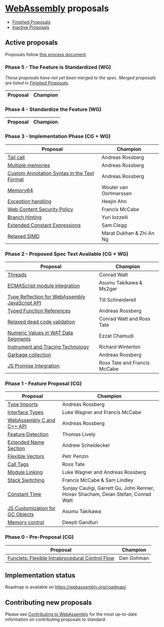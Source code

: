 # [WebAssembly][webassembly_specification] proposals

- [Finished Proposals](finished-proposals.md)
- [Inactive Proposals](inactive-proposals.md)

## Active proposals

Proposals follow [this process document](https://github.com/WebAssembly/meetings/blob/main/process/phases.md).

### Phase 5 - The Feature is Standardized (WG)

_These proposals have not yet been merged to the spec. Merged proposals are listed in [Finished Proposals](finished-proposals.md)._

| Proposal                                                                       | Champion         |
| ------------------------------------------------------------------------------ | ---------------- |

### Phase 4 - Standardize the Feature (WG)

| Proposal                                                                       | Champion         |
| ------------------------------------------------------------------------------ | ---------------- |

### Phase 3 - Implementation Phase (CG + WG)

| Proposal                                                                                             | Champion                               |
| ---------------------------------------------------------------------------------------------------- | -------------------------------------- |
| [Tail call][tail_call]                                                                               | Andreas Rossberg                       |
| [Multiple memories][multi-memory]                                                                    | Andreas Rossberg                       |
| [Custom Annotation Syntax in the Text Format][custom_annotation_syntax_in_the_text_format]           | Andreas Rossberg                       |
| [Memory64][memory64]                                                                                 | Wouter van Oortmerssen                 |
| [Exception handling][exception_handling]                                                             | Heejin Ahn                             |
| [Web Content Security Policy][web_content_security_policy]                                           | Francis McCabe                         |
| [Branch Hinting][branch-hinting]                                                                     | Yuri Iozzelli                          |
| [Extended Constant Expressions][extended-const]                                                      | Sam Clegg                              |
| [Relaxed SIMD][relaxed-simd]                                                                         | Marat Dukhan & Zhi An Ng               |

### Phase 2 - Proposed Spec Text Available (CG + WG)

| Proposal                                                                                             | Champion                               |
| ---------------------------------------------------------------------------------------------------- | -------------------------------------- |
| [Threads][threads]                                                                                   | Conrad Watt                            |
| [ECMAScript module integration][ecmascript_module_integration]                                       | Asumu Takikawa & Ms2ger                |
| [Type Reflection for WebAssembly JavaScript API][type_reflection_for_webassembly_javascript_api]     | Till Schneidereit                      |
| [Typed Function References][function_references]                                                     | Andreas Rossberg                       |
| [Relaxed dead code validation][relaxed-dead-code-validation]                                         | Conrad Watt and Ross Tate              |
| [Numeric Values in WAT Data Segments][numeric-values-in-wat]                                         | Ezzat Chamudi                          |
| [Instrument and Tracing Technology][instrument-tracing]                                              | Richard Winterton                      |
| [Garbage collection][garbage_collection]                                                             | Andreas Rossberg                       |
| [JS Promise Integration][js-promise-integration]           | Ross Tate and Francis McCabe                                                      |

### Phase 1 - Feature Proposal (CG)

| Proposal                                                   | Champion                                                                          |
|------------------------------------------------------------|-----------------------------------------------------------------------------------|
| [Type Imports][type-imports]                               | Andreas Rossberg                                                                  |
| [Interface Types][interface_types]                         | Luke Wagner and Francis McCabe                                                    |
| [WebAssembly C and C++ API][wasm_c_api]                    | Andreas Rossberg                                                                  |
| [Feature Detection][feature_detection]                     | Thomas Lively                                                                     |
| [Extended Name Section][extended-name-section]             | Andrew Scheidecker                                                                |
| [Flexible Vectors][flexible-vectors]                       | Petr Penzin                                                                       |
| [Call Tags][call-tags]                                     | Ross Tate                                                                         |
| [Module Linking][module_linking]                           | Luke Wagner and Andreas Rossberg                                                  |
| [Stack Switching][stack-switching]                         | Francis McCabe & Sam Lindley                                                      |
| [Constant Time][constant-time]                             | Sunjay Cauligi, Garrett Gu, John Renner, Hovav Shacham, Deian Stefan, Conrad Watt |
| [JS Customization for GC Objects][gc-js-customization]     | Asumu Takikawa                                                                    |
| [Memory control][memory-control]                           | Deepti Gandluri                                                                   |

### Phase 0 - Pre-Proposal (CG)

| Proposal                                                   | Champion                         |
| ---------------------------------------------------------- | -------------------------------- |
| [Funclets: Flexible Intraprocedural Control Flow][funclets]| Dan Gohman                       |

## Implementation status

Roadmap is available on https://webassembly.org/roadmap/

## Contributing new proposals

Please see [Contributing to WebAssembly](https://github.com/WebAssembly/design/blob/main/Contributing.md) for the most up-to-date information on contributing proposals to standard.

[custom_annotation_syntax_in_the_text_format]: https://github.com/WebAssembly/annotations
[ecmascript_module_integration]: https://github.com/WebAssembly/esm-integration
[exception_handling]: https://github.com/WebAssembly/exception-handling
[feature_detection]: https://github.com/WebAssembly/feature-detection
[function_references]: https://github.com/WebAssembly/function-references
[type-imports]: https://github.com/WebAssembly/proposal-type-imports
[garbage_collection]: https://github.com/WebAssembly/gc
[interface_types]: https://github.com/WebAssembly/interface-types
[multi-memory]: https://github.com/WebAssembly/multi-memory
[tail_call]: https://github.com/WebAssembly/tail-call
[threads]: https://github.com/webassembly/threads
[type_reflection_for_webassembly_javascript_api]: https://github.com/WebAssembly/js-types
[wasm_c_api]: https://github.com/WebAssembly/wasm-c-api
[web_content_security_policy]: https://github.com/WebAssembly/content-security-policy
[webassembly_specification]: https://github.com/WebAssembly/spec
[funclets]: https://github.com/WebAssembly/funclets
[extended-name-section]: https://github.com/WebAssembly/extended-name-section
[module_linking]: https://github.com/WebAssembly/module-linking
[constant-time]: https://github.com/WebAssembly/constant-time
[memory64]: https://github.com/WebAssembly/memory64
[flexible-vectors]: https://github.com/WebAssembly/flexible-vectors
[numeric-values-in-wat]: https://github.com/WebAssembly/wat-numeric-values
[instrument-tracing]: https://github.com/WebAssembly/instrument-tracing
[call-tags]: https://github.com/WebAssembly/call-tags
[relaxed-dead-code-validation]: https://github.com/WebAssembly/relaxed-dead-code-validation
[branch-hinting]: https://github.com/WebAssembly/branch-hinting
[extended-const]: https://github.com/WebAssembly/extended-const
[relaxed-simd]: https://github.com/WebAssembly/relaxed-simd
[stack-switching]: https://github.com/WebAssembly/stack-switching
[js-promise-integration]: https://github.com/WebAssembly/js-promise-integration
[gc-js-customization]: https://github.com/WebAssembly/gc-js-customization
[memory-control]: https://github.com/WebAssembly/memory-control
